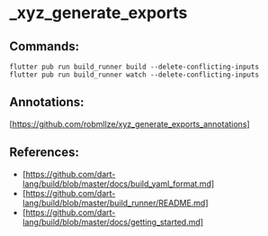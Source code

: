 # _xyz_generate_exports

## Commands:

    flutter pub run build_runner build --delete-conflicting-inputs
    flutter pub run build_runner watch --delete-conflicting-inputs

## Annotations:

[https://github.com/robmllze/xyz_generate_exports_annotations]

## References:

- [https://github.com/dart-lang/build/blob/master/docs/build_yaml_format.md]
- [https://github.com/dart-lang/build/blob/master/build_runner/README.md]
- [https://github.com/dart-lang/build/blob/master/docs/getting_started.md]